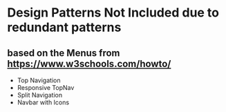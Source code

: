 # Design Patterns Not Included due to redundant patterns
## based on the Menus from https://www.w3schools.com/howto/
- Top Navigation
- Responsive TopNav
- Split Navigation 
- Navbar with Icons

